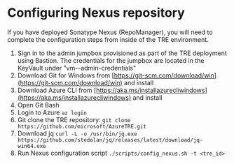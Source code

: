 # Configuring Nexus repository

If you have deployed Sonatype Nexus (RepoManager), you will need to complete the configuration steps from inside of the TRE environment.

1. Sign in to the admin jumpbox provisioned as part of the TRE deployment using Bastion. The credentials for the jumpbox are located in the KeyVault under "vm-<tre-id>-admin-credentials"
2. Download Git for Windows from [https://git-scm.com/download/win](https://git-scm.com/download/win) and install
3. Download Azure CLI from [https://aka.ms/installazurecliwindows](https://aka.ms/installazurecliwindows) and install
4. Open Git Bash
5. Login to Azure ```az login```
6. Git clone the TRE repository: ```git clone https://github.com/microsoft/AzureTRE.git```
7. Download jq ```curl -L -o /usr/bin/jq.exe https://github.com/stedolan/jq/releases/latest/download/jq-win64.exe```
8. Run Nexus configuration script ```./scripts/config_nexus.sh -t <tre_id>```
